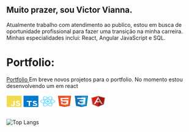 ## Muito prazer, sou Victor Vianna.
 

Atualmente trabalho com atendimento ao publico, estou em busca de oportunidade profissional para fazer uma transição na minha carreira. Minhas especialidades inclui: React, Angular JavaScript e SQL.
  <h1>Portfolio:</h1>
 <a href="https://vtvianna.github.io/portfoliosite/">Portfolio </a>
 <a>Em breve novos projetos para o portfolio. No momento estou desenvolvendo um em react</a>
<div style="display: inline_block"><br>
  <img align="center" alt="Rafa-Js" height="30" width="40" src="https://raw.githubusercontent.com/devicons/devicon/master/icons/javascript/javascript-plain.svg">
  <img align="center" alt="Rafa-Ts" height="30" width="40" src="https://raw.githubusercontent.com/devicons/devicon/master/icons/typescript/typescript-plain.svg">
  <img align="center" alt="Rafa-React" height="30" width="40" src="https://raw.githubusercontent.com/devicons/devicon/master/icons/react/react-original.svg">
  <img align="center" alt="Rafa-HTML" height="30" width="40" src="https://raw.githubusercontent.com/devicons/devicon/master/icons/html5/html5-original.svg">
  <img align="center" alt="Rafa-CSS" height="30" width="40" src="https://raw.githubusercontent.com/devicons/devicon/master/icons/css3/css3-original.svg">
  <img align="center" alt="Angular" height="30" width="40" src="https://raw.githubusercontent.com/devicons/devicon/master/icons/angularjs/angularjs-original.svg">
</div>
<br>

![Top Langs](https://github-readme-stats.vercel.app/api/top-langs/?username=anuraghazra&layout=compact)









